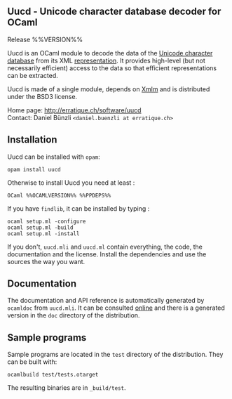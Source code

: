 Uucd - Unicode character database decoder for OCaml
-------------------------------------------------------------------------------
Release %%VERSION%%

Uucd is an OCaml module to decode the data of the [Unicode character 
database][1] from its XML [representation][2]. It provides high-level 
(but not necessarily efficient) access to the data so that efficient 
representations can be extracted.

Uucd is made of a single module, depends on [Xmlm][3] and is distributed
under the BSD3 license.

[1]: http://www.unicode.org/reports/tr44/
[2]: http://www.unicode.org/reports/tr42/
[3]: http://erratique.ch/software/xmlm 

Home page: http://erratique.ch/software/uucd  
Contact: Daniel Bünzli `<daniel.buenzli at erratique.ch>`


## Installation

Uucd can be installed with `opam`:

    opam install uucd

Otherwise to install Uucd you need at least : 

    OCaml %%OCAMLVERSION%% %%PPDEPS%%

If you have `findlib`, it can be installed by typing :

    ocaml setup.ml -configure
    ocaml setup.ml -build 
    ocaml setup.ml -install

If you don't, `uucd.mli` and `uucd.ml` contain everything, the
code, the documentation and the license. Install the dependencies and
use the sources the way you want.


## Documentation

The documentation and API reference is automatically generated by
`ocamldoc` from `uucd.mli`. It can be consulted [online][4] and there
is a generated version in the `doc` directory of the distribution.

[4]: http://erratique.ch/software/uucd/doc/Uucd


## Sample programs

Sample programs are located in the `test` directory of the
distribution. They can be built with:

    ocamlbuild test/tests.otarget

The resulting binaries are in `_build/test`.
